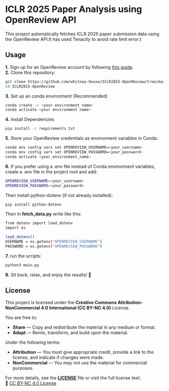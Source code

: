 # **ICLR 2025 Paper Analysis using OpenReview API**  

This project automatically fetches ICLR 2025 paper submission data using the OpenReview API.It has used Tenacity to avoid rate limit error:)

## **Usage**   
**1.** Sign up for an OpenReview account by following [this guide](https://docs.openreview.net/getting-started/creating-an-openreview-profile/signing-up-for-openreview).  
**2.** Clone this repository:  
   ```bash
   git clone https://github.com/whitney-house/ICLR2025-OpenReview/tree/main
   cd ICLR2025-OpenReview
   ```
**3.** Set up an conda environment (Recommended)
   ```bash
   conda create -n <your environment name>
   conda activate <your environment name>
   ```  
   
**4.** Install Dependencies
   ```bash
   pip install -r requirements.txt
   ```
   
**5.** Store your OpenReview credentials as environment variables in Conda:
   ```bash
   conda env config vars set OPENREVIEW_USERNAME=<your_username>
   conda env config vars set OPENREVIEW_PASSWORD=<your_password>
   conda activate <your_environment_name>
   ```
   
**6.** If you prefer using a .env file instead of Conda environment variables, create a .env file in the project root and add:
   ```bash
   OPENREVIEW_USERNAME=<your_username>
   OPENREVIEW_PASSWORD=<your_password>
   ```
   Then install python-dotenv (if not already installed):
   ```bash
   pip install python-dotenv
   ```
   Then in **fetch_data.py** write like this:
   ```bash
   from dotenv import load_dotenv
   import os

   load_dotenv()  
   USERNAME = os.getenv("OPENREVIEW_USERNAME")
   PASSWORD = os.getenv("OPENREVIEW_PASSWORD")
   ```  

**7.** run the scripts: 
   ```bash
   python3 main.py
   ```

**8.** Sit back, relax, and enjoy the results! 🎉

## License

This project is licensed under the **Creative Commons Attribution-NonCommercial 4.0 International (CC BY-NC 4.0)** License.  

You are free to:
- **Share** — Copy and redistribute the material in any medium or format.
- **Adapt** — Remix, transform, and build upon the material.

Under the following terms:
- **Attribution** — You must give appropriate credit, provide a link to the license, and indicate if changes were made.
- **NonCommercial** — You may not use the material for commercial purposes.

For more details, see the **[LICENSE](LICENSE)** file or visit the full license text:  
🔗 [CC BY-NC 4.0 License](https://creativecommons.org/licenses/by-nc/4.0/)


